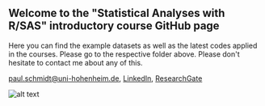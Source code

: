 ## Welcome to the "Statistical Analyses with R/SAS" introductory course GitHub page

Here you can find the example datasets as well as the latest codes applied in the courses. Please go to the respective folder above.
Please don't hesitate to contact me about any of this.

paul.schmidt@uni-hohenheim.de, 
[LinkedIn](https://www.linkedin.com/in/schmidtpaul1989/), 
[ResearchGate](https://www.researchgate.net/profile/Paul_Schmidt17)

![alt text](https://www.uni-hohenheim.de/fileadmin/uni_hohenheim/Intranet_MA/Hochschulkommunikation/Corporate-Design/Logo/Uni-Hohenheim-Logo-Blau-EN.jpg)
